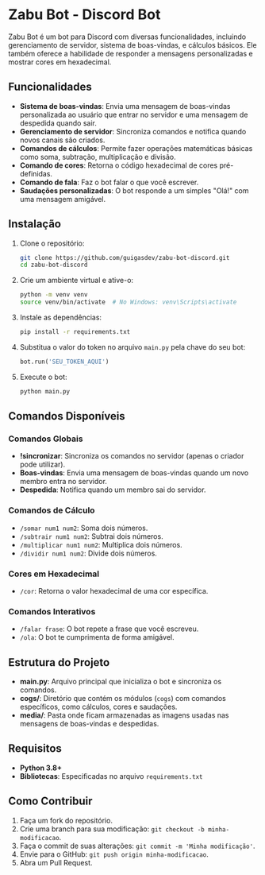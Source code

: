# Zabu Bot - Discord Bot

Zabu Bot é um bot para Discord com diversas funcionalidades, incluindo gerenciamento de servidor, sistema de boas-vindas, e cálculos básicos. Ele também oferece a habilidade de responder a mensagens personalizadas e mostrar cores em hexadecimal.

## Funcionalidades

- **Sistema de boas-vindas**: Envia uma mensagem de boas-vindas personalizada ao usuário que entrar no servidor e uma mensagem de despedida quando sair.
- **Gerenciamento de servidor**: Sincroniza comandos e notifica quando novos canais são criados.
- **Comandos de cálculos**: Permite fazer operações matemáticas básicas como soma, subtração, multiplicação e divisão.
- **Comando de cores**: Retorna o código hexadecimal de cores pré-definidas.
- **Comando de fala**: Faz o bot falar o que você escrever.
- **Saudações personalizadas**: O bot responde a um simples "Olá!" com uma mensagem amigável.

## Instalação

1. Clone o repositório:

   ```bash
   git clone https://github.com/guigasdev/zabu-bot-discord.git
   cd zabu-bot-discord
   ```

2. Crie um ambiente virtual e ative-o:

   ```bash
   python -m venv venv
   source venv/bin/activate  # No Windows: venv\Scripts\activate
   ```

3. Instale as dependências:

   ```bash
   pip install -r requirements.txt
   ```

4. Substitua o valor do token no arquivo `main.py` pela chave do seu bot:

   ```python
   bot.run('SEU_TOKEN_AQUI')
   ```

5. Execute o bot:

   ```bash
   python main.py
   ```

## Comandos Disponíveis

### Comandos Globais

- **!sincronizar**: Sincroniza os comandos no servidor (apenas o criador pode utilizar).
- **Boas-vindas**: Envia uma mensagem de boas-vindas quando um novo membro entra no servidor.
- **Despedida**: Notifica quando um membro sai do servidor.

### Comandos de Cálculo

- `/somar num1 num2`: Soma dois números.
- `/subtrair num1 num2`: Subtrai dois números.
- `/multiplicar num1 num2`: Multiplica dois números.
- `/dividir num1 num2`: Divide dois números.

### Cores em Hexadecimal

- `/cor`: Retorna o valor hexadecimal de uma cor específica.

### Comandos Interativos

- `/falar frase`: O bot repete a frase que você escreveu.
- `/ola`: O bot te cumprimenta de forma amigável.

## Estrutura do Projeto

- **main.py**: Arquivo principal que inicializa o bot e sincroniza os comandos.
- **cogs/**: Diretório que contém os módulos (`cogs`) com comandos específicos, como cálculos, cores e saudações.
- **media/**: Pasta onde ficam armazenadas as imagens usadas nas mensagens de boas-vindas e despedidas.

## Requisitos

- **Python 3.8+**
- **Bibliotecas**: Especificadas no arquivo `requirements.txt`

## Como Contribuir

1. Faça um fork do repositório.
2. Crie uma branch para sua modificação: `git checkout -b minha-modificacao`.
3. Faça o commit de suas alterações: `git commit -m 'Minha modificação'`.
4. Envie para o GitHub: `git push origin minha-modificacao`.
5. Abra um Pull Request.
